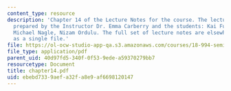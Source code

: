 ```yaml
---
content_type: resource
description: 'Chapter 14 of the Lecture Notes for the course. The lecture notes were
  prepared by the Instructor Dr. Emma Carberry and the students: Kai Fung, David Glasser,
  Michael Nagle, Nizam Ordulu. The full set of lecture notes are elsewhere available
  as a single file.'
file: https://ol-ocw-studio-app-qa.s3.amazonaws.com/courses/18-994-seminar-in-geometry-fall-2004/ebebd7339aefa32fa8e9af6698120147_chapter14.pdf
file_type: application/pdf
parent_uid: 40d97fd5-340f-0f53-9ede-a59370279bb7
resourcetype: Document
title: chapter14.pdf
uid: ebebd733-9aef-a32f-a8e9-af6698120147
---
```

